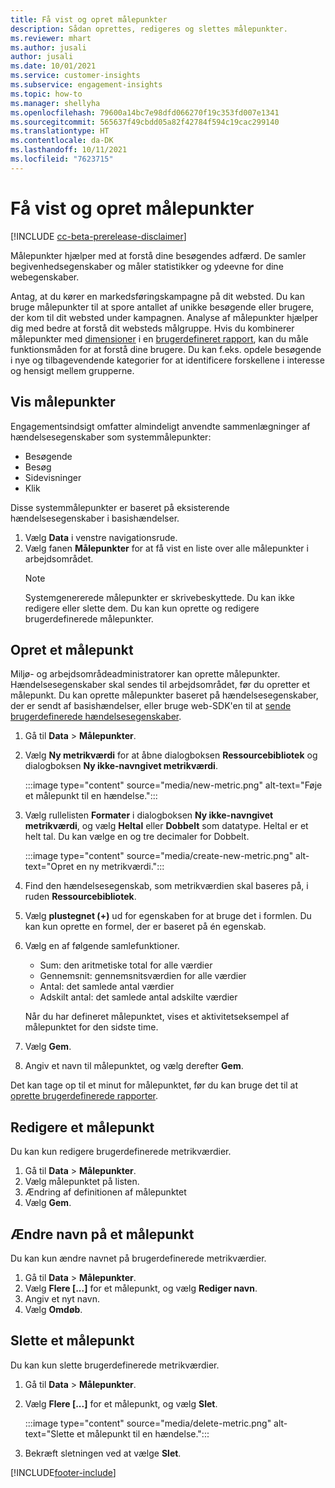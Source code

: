 ```yaml
---
title: Få vist og opret målepunkter
description: Sådan oprettes, redigeres og slettes målepunkter.
ms.reviewer: mhart
ms.author: jusali
author: jusali
ms.date: 10/01/2021
ms.service: customer-insights
ms.subservice: engagement-insights
ms.topic: how-to
ms.manager: shellyha
ms.openlocfilehash: 79600a14bc7e98dfd066270f19c353fd007e1341
ms.sourcegitcommit: 565637f49cbdd05a82f42784f594c19cac299140
ms.translationtype: HT
ms.contentlocale: da-DK
ms.lasthandoff: 10/11/2021
ms.locfileid: "7623715"
---
```

# <a name="view-and-create-metrics"></a>Få vist og opret målepunkter

[!INCLUDE [cc-beta-prerelease-disclaimer](includes/cc-beta-prerelease-disclaimer.md)]

Målepunkter hjælper med at forstå dine besøgendes adfærd. De samler begivenhedsegenskaber og måler statistikker og ydeevne for dine webegenskaber.  

Antag, at du kører en markedsføringskampagne på dit websted. Du kan bruge målepunkter til at spore antallet af unikke besøgende eller brugere, der kom til dit websted under kampagnen. Analyse af målepunkter hjælper dig med bedre at forstå dit websteds målgruppe. Hvis du kombinerer målepunkter med [dimensioner](dimensions.md) i en [brugerdefineret rapport](custom-reports.md), kan du måle funktionsmåden for at forstå dine brugere. Du kan f.eks. opdele besøgende i nye og tilbagevendende kategorier for at identificere forskellene i interesse og hensigt mellem grupperne.

## <a name="view-metrics"></a>Vis målepunkter

Engagementsindsigt omfatter almindeligt anvendte sammenlægninger af hændelsesegenskaber som systemmålepunkter: 

- Besøgende
- Besøg
- Sidevisninger
- Klik

Disse systemmålepunkter er baseret på eksisterende hændelsesegenskaber i basishændelser.

1. Vælg **Data** i venstre navigationsrude. 
1. Vælg fanen **Målepunkter** for at få vist en liste over alle målepunkter i arbejdsområdet. 
   > [!NOTE]
   > Systemgenererede målepunkter er skrivebeskyttede. Du kan ikke redigere eller slette dem. Du kan kun oprette og redigere brugerdefinerede målepunkter.

## <a name="create-a-metric"></a>Opret et målepunkt

Miljø- og arbejdsområdeadministratorer kan oprette målepunkter. Hændelsesegenskaber skal sendes til arbejdsområdet, før du opretter et målepunkt. Du kan oprette målepunkter baseret på hændelsesegenskaber, der er sendt af basishændelser, eller bruge web-SDK'en til at [sende brugerdefinerede hændelsesegenskaber](advanced-SDK-implementation.md).

1. Gå til **Data** > **Målepunkter**.
1. Vælg **Ny metrikværdi** for at åbne dialogboksen **Ressourcebibliotek** og dialogboksen **Ny ikke-navngivet metrikværdi**.

   :::image type="content" source="media/new-metric.png" alt-text="Føje et målepunkt til en hændelse.":::

1. Vælg rullelisten **Formater** i dialogboksen **Ny ikke-navngivet metrikværdi**, og vælg **Heltal** eller **Dobbelt** som datatype. Heltal er et helt tal. Du kan vælge en og tre decimaler for Dobbelt.

   :::image type="content" source="media/create-new-metric.png" alt-text="Opret en ny metrikværdi.":::
   
5. Find den hændelsesegenskab, som metrikværdien skal baseres på, i ruden **Ressourcebibliotek**.
6. Vælg **plustegnet (+)** ud for egenskaben for at bruge det i formlen. Du kan kun oprette en formel, der er baseret på én egenskab. 
7. Vælg en af følgende samlefunktioner. 

   - Sum: den aritmetiske total for alle værdier 
   - Gennemsnit: gennemsnitsværdien for alle værdier
   - Antal: det samlede antal værdier
   - Adskilt antal: det samlede antal adskilte værdier

   Når du har defineret målepunktet, vises et aktivitetseksempel af målepunktet for den sidste time.

1. Vælg **Gem**. 
1. Angiv et navn til målepunktet, og vælg derefter **Gem**.

Det kan tage op til et minut for målepunktet, før du kan bruge det til at [oprette brugerdefinerede rapporter](custom-reports.md).

## <a name="edit-a-metric"></a>Redigere et målepunkt

Du kan kun redigere brugerdefinerede metrikværdier.

1. Gå til **Data** > **Målepunkter**.
1. Vælg målepunktet på listen.
1. Ændring af definitionen af målepunktet
1. Vælg **Gem**.

## <a name="change-the-name-of-a-metric"></a>Ændre navn på et målepunkt

Du kan kun ændre navnet på brugerdefinerede metrikværdier.

1. Gå til **Data** > **Målepunkter**.
1. Vælg **Flere [...]** for et målepunkt, og vælg **Rediger navn**.
1. Angiv et nyt navn. 
1. Vælg **Omdøb**.

## <a name="delete-a-metric"></a>Slette et målepunkt

Du kan kun slette brugerdefinerede metrikværdier.

1. Gå til **Data** > **Målepunkter**.
1. Vælg **Flere [...]** for et målepunkt, og vælg **Slet**.

   :::image type="content" source="media/delete-metric.png" alt-text="Slette et målepunkt til en hændelse.":::

1. Bekræft sletningen ved at vælge **Slet**.



[!INCLUDE[footer-include](../includes/footer-banner.md)]
